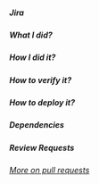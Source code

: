 <!--- Template for creating GitHub Pull Requests -->

<!---
Each pull request has a Issue Type attached with it along with a Title.
Issue type can be one of Feature, BugFix, Documentation, Technical, Security.
eg: [Feature] Specific Super admins
-->

##### Jira
<!--- Reference the link to story present in Jira: -->

##### What I did?
<!--- Explain what changes are introduced. eg: A new module/plugin/task/feature. -->

##### How I did it?
<!---
Mention the steps carried out to achieve the change.
-->

##### How to verify it?
<!---
Mention the major things to test along with the steps to test.
-->

##### How to deploy it?
<!---
Mention the steps to deploy it along with proper deployment and rollback strategies if some extra steps are needed to be performed.
-->

##### Dependencies
<!--- Provide description if any dependencies are there along with any relevant links.  -->

##### Review Requests
<!---
Tag the people using their github handles and request for review. eg: @xhagrg
-->

*[More on pull requests](bit.ly/cf_pullrequests "Pull Requests at CloudFactory")*
